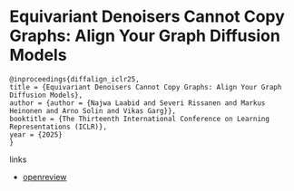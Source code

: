 # Equivariant Denoisers Cannot Copy Graphs: Align Your Graph Diffusion Models

```
@inproceedings{diffalign_iclr25,
title = {Equivariant Denoisers Cannot Copy Graphs: Align Your Graph Diffusion Models},
author = {author = {Najwa Laabid and Severi Rissanen and Markus Heinonen and Arno Solin and Vikas Garg}},
booktitle = {The Thirteenth International Conference on Learning Representations (ICLR)},
year = {2025}
}
```

links
- [openreview](https://openreview.net/forum?id=onIro14tHv)
